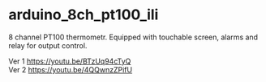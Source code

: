 # arduino_8ch_pt100_ili
8 channel PT100 thermometr. Equipped with touchable screen, alarms and relay for output control.

Ver 1 https://youtu.be/BTzUq94cTyQ \
Ver 2 https://youtu.be/4QQwnzZPifU 
